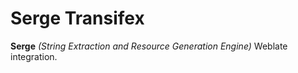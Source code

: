 # Serge Transifex

**Serge** _(String Extraction and Resource Generation Engine)_ Weblate integration.

